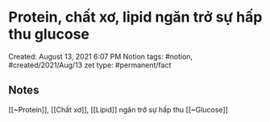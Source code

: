 # Protein, chất xơ, lipid ngăn trở sự hấp thu glucose

Created: August 13, 2021 6:07 PM
Notion tags: #notion, #created/2021/Aug/13
zet type: #permanent/fact

## Notes
[[~Protein]], [[Chất xơ]], [[Lipid]] ngăn trở sự hấp thu [[~Glucose]]
